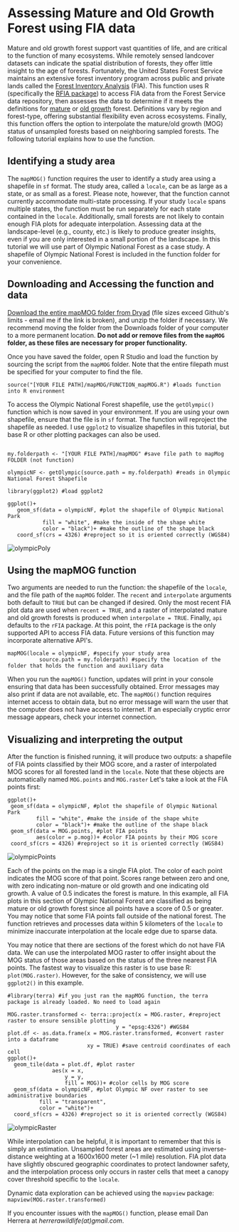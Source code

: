 # Assessing Mature and Old Growth Forest using FIA data
Mature and old growth forest support vast quantities of life, and are critical to the function of many ecosystems. While remotely sensed landcover datasets can indicate the spatial distribution of forests, they offer little insight to the age of forests. Fortunately, the United States Forest Service maintains an extensive forest inventory program across public and private lands called the [Forest Inventory Analysis](https://research.fs.usda.gov/programs/fia) (FIA). This function uses R (specifically the [RFIA package](https://doserlab.com/files/rfia/)) to access FIA data from the Forest Service data repository, then assesses the data to determine if it meets the definitions for [mature](https://www.sciencedirect.com/science/article/abs/pii/S0378112723005959) or [old growth](https://www.sciencedirect.com/science/article/abs/pii/S0378112723006710) forest. Definitions vary by region and forest-type, offering substantial flexibility even across ecosystems. Finally, this function offers the option to interpolate the mature/old growth (MOG) status of unsampled forests based on neighboring sampled forests. The following tutorial explains how to use the function.

## Identifying a study area
The `mapMOG()` function requires the user to identify a study area using a shapefile in `sf` format. The study area, called a `locale`, can be as large as a state, or as small as a forest. Please note, however, that the function cannot currently accommodate multi-state processing. If your study `locale` spans multiple states, the function must be run separately for each state contained in the `locale`. Additionally, small forests are not likely to contain enough FIA plots for adequate interpolation. Assessing data at the landscape-level (e.g., county, etc.) is likely to produce greater insights, even if you are only interested in a small portion of the landscape. In this tutorial we will use part of Olympic National Forest as a case study. A shapefile of Olympic National Forest is included in the function folder for your convenience.

## Downloading and Accessing the function and data
[Download the entire mapMOG folder from Dryad](https://drive.google.com/drive/folders/1EM1pKgUz62EmD2MrMg4RpMkV43ndUvaU?usp=sharing) (file sizes exceed Github's limits - email me if the link is broken), and unzip the folder if necessary. We recommend moving the folder from the Downloads folder of your computer to a more permanent location. **Do not add or remove files from the `mapMOG` folder, as these files are necessary for proper functionality.**

Once you have saved the folder, open R Studio and load the function by sourcing the script from the `mapMOG` folder. Note that the entire filepath must be specified for your computer to find the file.
```
source("[YOUR FILE PATH]/mapMOG/FUNCTION_mapMOG.R") #loads function into R environment
```

To access the Olympic National Forest shapefile, use the `getOlympic()` function which is now saved in your environment. If you are using your own shapefile, ensure that the file is in `sf` format. The function will reproject the shapefile as needed. I use `ggplot2` to visualize shapefiles in this tutorial, but base R or other plotting packages can also be used.

```

my.folderpath <- "[YOUR FILE PATH]/mapMOG" #save file path to mapMog FOLDER (not function)

olympicNF <- getOlympic(source.path = my.folderpath) #reads in Olympic National Forest Shapefile

library(ggplot2) #load ggplot2

ggplot()+
   geom_sf(data = olympicNF, #plot the shapefile of Olympic National Park
           fill = "white", #make the inside of the shape white
           color = "black")+ #make the outline of the shape black
   coord_sf(crs = 4326) #reproject so it is oriented correctly (WGS84)
```
![olympicPoly](https://github.com/user-attachments/assets/723ef0cc-58ef-4d98-9540-83131b61eaf8)


## Using the mapMOG function
Two arguments are needed to run the function: the shapefile of the `locale`, and the file path of the `mapMOG` folder. The `recent` and `interpolate` arguments both default to `TRUE` but can be changed if desired. Only the most recent FIA plot data are used when `recent = TRUE`, and a raster of interpolated mature and old growth forests is produced when `interpolate = TRUE`. Finally, `api` defaults to the `rFIA` package. At this point, the `rFIA` package is the only supported API to access FIA data. Future versions of this function may incorporate alternative API's.

```
mapMOG(locale = olympicNF, #specify your study area
          source.path = my.folderpath) #specify the location of the folder that holds the function and auxiliary data
```

When you run the `mapMOG()` function, updates will print in your console ensuring that data has been successfully obtained. Error messages may also print if data are not available, etc. The `mapMOG()` function requires internet access to obtain data, but no error message will warn the user that the computer does not have access to internet. If an especially cryptic error message appears, check your internet connection.

## Visualizing and interpreting the output
After the function is finished running, it will produce two outputs: a shapefile of FIA points classified by their MOG score, and a raster of interpolated MOG scores for all forested land in the `locale`. Note that these objects are automatically named `MOG.points` and `MOG.raster` Let's take a look at the FIA points first:

```
ggplot()+
 geom_sf(data = olympicNF, #plot the shapefile of Olympic National Park
         fill = "white", #make the inside of the shape white
         color = "black")+ #make the outline of the shape black
 geom_sf(data = MOG.points, #plot FIA points
         aes(color = p.mog))+ #color FIA points by their MOG score
 coord_sf(crs = 4326) #reproject so it is oriented correctly (WGS84)
```
![olympicPoints](https://github.com/user-attachments/assets/223c8479-d5b2-489d-a03e-d001c4d416b3)

Each of the points on the map is a single FIA plot. The color of each point indicates the MOG score of that point. Scores range between zero and one, with zero indicating non-mature or old growth and one indicating old growth. A value of 0.5 indicates the forest is mature. In this example, all FIA plots in this section of Olympic National Forest are classified as being mature or old growth forest since all points have a score of 0.5 or greater. You may notice that some FIA points fall outside of the national forest. The function retrieves and processes data within 5 kilometers of the `locale` to minimize inaccurate interpolation at the locale edge due to sparse data.

You may notice that there are sections of the forest which do not have FIA data. We can use the interpolated MOG raster to offer insight about the MOG status of those areas based on the status of the three nearest FIA points. The fastest way to visualize this raster is to use base R: `plot(MOG.raster)`. However, for the sake of consistency, we will use `ggplot2()` in this example.

```
#library(terra) #if you just ran the mapMOG function, the terra package is already loaded. No need to load again

MOG.raster.transformed <- terra::project(x = MOG.raster, #reproject raster to ensure sensible plotting
                                  y = "epsg:4326") #WGS84
plot.df <- as.data.frame(x = MOG.raster.transformed, #convert raster into a dataframe
                         xy = TRUE) #save centroid coordinates of each cell
ggplot()+
  geom_tile(data = plot.df, #plot raster
              aes(x = x,
                  y = y,
                  fill = MOG))+ #color cells by MOG score
  geom_sf(data = olympicNF, #plot Olympic NF over raster to see administrative boundaries
          fill = "transparent", 
          color = "white")+ 
  coord_sf(crs = 4326) #reproject so it is oriented correctly (WGS84)
```
![olympicRaster](https://github.com/user-attachments/assets/abbac1cd-a446-4acc-b19e-f36eab974fd5)

While interpolation can be helpful, it is important to remember that this is simply an estimation. Unsampled forest areas are estimated using inverse-distance weighting at a 1600x1600 meter (~1 mile) resolution. FIA plot data have slightly obscured geographic coordinates to protect landowner safety, and the interpolation process only occurs in raster cells that meet a canopy cover threshold specific to the `locale`.

Dynamic data exploration can be achieved using the `mapview` package: `mapview(MOG.raster.transformed)`

If you encounter issues with the `mapMOG()` function, please email Dan Herrera at *herrerawildlife(at)gmail.com*.
